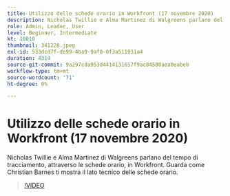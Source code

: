 ```yaml
---
title: Utilizzo delle schede orario in Workfront (17 novembre 2020)
description: Nicholas Twillie e Alma Martinez di Walgreens parlano del tempo di tracciamento, attraverso le schede orario, in Workfront. Allora guarda come Christian Barnes mostra... (Le descrizioni dovrebbero essere tra 60 e 160 caratteri)
role: Admin, Leader, User
level: Beginner, Intermediate
kt: 10010
thumbnail: 341228.jpeg
exl-id: 533dcd7f-de99-4ba9-9af0-0f3a511931a4
duration: 4314
source-git-commit: 9a297cda953d4414131657f9ac84580aea0eabeb
workflow-type: tm+mt
source-wordcount: '71'
ht-degree: 0%

---
```


# Utilizzo delle schede orario in Workfront (17 novembre 2020)

Nicholas Twillie e Alma Martinez di Walgreens parlano del tempo di tracciamento, attraverso le schede orario, in Workfront. Guarda come Christian Barnes ti mostra il lato tecnico delle schede orario.

>[!VIDEO](https://video.tv.adobe.com/v/3457341/?quality=12&learn=on&captions=ita)
